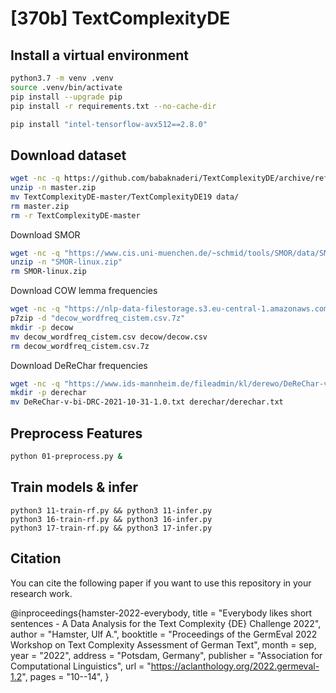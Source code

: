 # [370b] TextComplexityDE

## Install a virtual environment

```sh
python3.7 -m venv .venv
source .venv/bin/activate
pip install --upgrade pip
pip install -r requirements.txt --no-cache-dir
```

```sh
pip install "intel-tensorflow-avx512==2.8.0"
```

## Download dataset
```sh
wget -nc -q https://github.com/babaknaderi/TextComplexityDE/archive/refs/heads/master.zip
unzip -n master.zip
mv TextComplexityDE-master/TextComplexityDE19 data/
rm master.zip
rm -r TextComplexityDE-master
```

Download SMOR
```sh
wget -nc -q "https://www.cis.uni-muenchen.de/~schmid/tools/SMOR/data/SMOR-linux.zip"
unzip -n "SMOR-linux.zip"
rm SMOR-linux.zip
```

Download COW lemma frequencies
```sh
wget -nc -q "https://nlp-data-filestorage.s3.eu-central-1.amazonaws.com/word-frequencies/decow_wordfreq_cistem.csv.7z"
p7zip -d "decow_wordfreq_cistem.csv.7z"
mkdir -p decow
mv decow_wordfreq_cistem.csv decow/decow.csv
rm decow_wordfreq_cistem.csv.7z
```

Download DeReChar frequencies
```sh
wget -nc -q "https://www.ids-mannheim.de/fileadmin/kl/derewo/DeReChar-v-bi-DRC-2021-10-31-1.0.txt"
mkdir -p derechar
mv DeReChar-v-bi-DRC-2021-10-31-1.0.txt derechar/derechar.txt
```

## Preprocess Features

```sh
python 01-preprocess.py &
```

## Train models & infer
```
python3 11-train-rf.py && python3 11-infer.py
python3 16-train-rf.py && python3 16-infer.py
python3 17-train-rf.py && python3 17-infer.py
```

## Citation
You can cite the following paper if you want to use this repository in your research work.

@inproceedings{hamster-2022-everybody,
    title = "Everybody likes short sentences - A Data Analysis for the Text Complexity {DE} Challenge 2022",
    author = "Hamster, Ulf A.",
    booktitle = "Proceedings of the GermEval 2022 Workshop on Text Complexity Assessment of German Text",
    month = sep,
    year = "2022",
    address = "Potsdam, Germany",
    publisher = "Association for Computational Linguistics",
    url = "https://aclanthology.org/2022.germeval-1.2",
    pages = "10--14",
}
